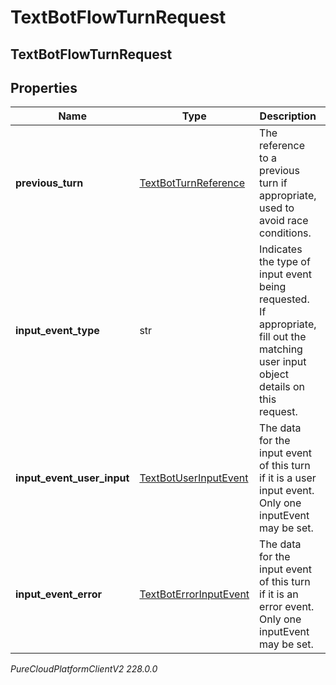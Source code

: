 # TextBotFlowTurnRequest

## TextBotFlowTurnRequest

## Properties

|Name | Type | Description | Notes|
|------------ | ------------- | ------------- | -------------|
| **previous_turn** | [TextBotTurnReference](TextBotTurnReference) | The reference to a previous turn if appropriate, used to avoid race conditions. | [optional] |
| **input_event_type** | str | Indicates the type of input event being requested. If appropriate, fill out the matching user input object details on this request. | |
| **input_event_user_input** | [TextBotUserInputEvent](TextBotUserInputEvent) | The data for the input event of this turn if it is a user input event. Only one inputEvent may be set. | [optional] |
| **input_event_error** | [TextBotErrorInputEvent](TextBotErrorInputEvent) | The data for the input event of this turn if it is an error event. Only one inputEvent may be set. | [optional] |



_PureCloudPlatformClientV2 228.0.0_
